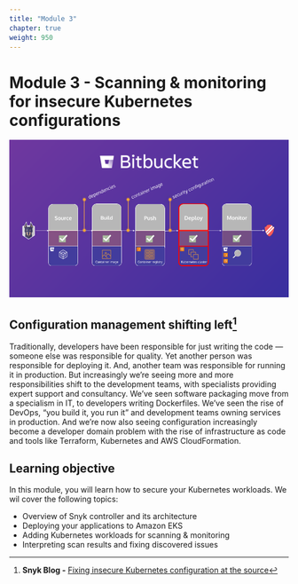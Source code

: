 ```yaml
---
title: "Module 3"
chapter: true
weight: 950
---
```


# Module 3 - Scanning & monitoring for insecure Kubernetes configurations

![Snyk Bitbucket Flow](../images/snyk-bitbucket-flow-module-03.png)

## Configuration management shifting left[^1]
Traditionally, developers have been responsible for just writing the code — someone else was responsible for quality. 
Yet another person was responsible for deploying it. And, another team was responsible for running it in production. 
But increasingly we’re seeing more and more responsibilities shift to the development teams, with specialists providing 
expert support and consultancy. We’ve seen software packaging move from a specialism in IT, to developers writing 
Dockerfiles. We’ve seen the rise of DevOps, “you build it, you run it” and development teams owning services in production. 
And we’re now also seeing configuration increasingly become a developer domain problem with the rise of infrastructure 
as code and tools like Terraform, Kubernetes and AWS CloudFormation.

## Learning objective

In this module, you will learn how to secure your Kubernetes workloads. We wil cover the following topics:

- Overview of Snyk controller and its architecture
- Deploying your applications to Amazon EKS
- Adding Kubernetes workloads for scanning & monitoring
- Interpreting scan results and fixing discovered issues

[^1]: **Snyk Blog -** [Fixing insecure Kubernetes configuration at the source](https://snyk.io/blog/fix-insecure-kubernetes-configuration/)
